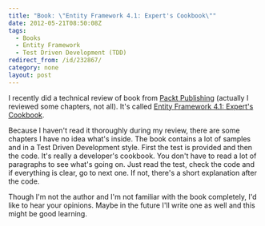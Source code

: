 ```yaml
---
title: "Book: \"Entity Framework 4.1: Expert's Cookbook\""
date: 2012-05-21T08:50:08Z
tags:
  - Books
  - Entity Framework
  - Test Driven Development (TDD)
redirect_from: /id/232867/
category: none
layout: post
---
```

I recently did a technical review of book from [Packt Publishing][1] (actually I reviewed some chapters, not all). It's called [Entity Framework 4.1: Expert's Cookbook][2].

Because I haven't read it thoroughly during my review, there are some chapters I have no idea what's inside. The book contains a lot of samples and in a Test Driven Development style. First the test is provided and then the code. It's really a developer's cookbook. You don't have to read a lot of paragraphs to see what's going on. Just read the test, check the code and if everything is clear, go to next one. If not, there's a short explanation after the code.

Though I'm not the author and I'm not familiar with the book completely, I'd like to hear your opinions. Maybe in the future I'll write one as well and this might be good learning.

[1]: http://www.packtpub.com/
[2]: http://www.packtpub.com/entity-framework-4-1-experts-test-driven-development-architecture-cookbook/book
